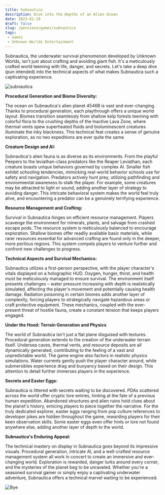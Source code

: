 ```yaml
---
title: Subnautica
description: Dive into the Depths of an Alien Ocean
date: 2023-01-19
draft: false
slug: /pensieve/games/subnautica
tags:
 - Games
 - Unknown Worlds Entertainment
---
```


Subnautica, the underwater survival phenomenon developed by Unknown Worlds, isn't just about crafting and avoiding giant fish. It's a meticulously crafted world teeming with life, danger, and secrets. Let's take a deep dive (pun intended) into the technical aspects of what makes Subnautica such a captivating experience.

![subnautica](https://wallpapercave.com/wp/wp1938652.jpg)

**Procedural Generation and Biome Diversity:**

The ocean on Subnautica's alien planet 4546B is vast and ever-changing. Thanks to procedural generation, each playthrough offers a unique world layout. Biomes transition seamlessly from shallow kelp forests teeming with colorful flora to the crushing depths of the Inactive Lava Zone, where thermal vents spew superheated fluids and bioluminescent creatures illuminate the inky blackness. This technical feat creates a sense of genuine exploration, as no two expeditions are ever quite the same.

**Creature Design and AI:**

Subnautica's alien fauna is as diverse as its environments. From the playful Peepers to the leviathan-class predators like the Reaper Leviathan, each creature boasts unique behaviors governed by complex AI. Smaller fish exhibit schooling tendencies, mimicking real-world behavior  schools use for safety and navigation.  Predators actively hunt prey, utilizing pathfinding and environmental awareness to stalk the player.  For example, some creatures may be attracted to light or sound, adding another layer of strategy to avoiding danger. This intricate behavioral system makes the world feel truly alive, and encountering a predator can be a genuinely terrifying experience.

**Resource Management and Crafting:**

Survival in Subnautica hinges on efficient resource management. Players scavenge the environment for minerals, plants, and salvage from crashed escape pods. The resource system is meticulously balanced  to encourage exploration.  Shallow biomes offer readily available basic materials, while rarer resources essential for advanced crafting are found only in the deeper, more perilous regions. This system compels players to venture further and confront new challenges to progress.

**Technical Aspects and Survival Mechanics:**

Subnautica utilizes a first-person perspective, with the player character's vitals displayed on a holographic HUD. Oxygen, hunger, thirst, and health must be meticulously managed to ensure survival.  The environment itself presents challenges – water pressure increasing with depth is realistically simulated,  affecting the player's movement and potentially causing health damage.  Radiation poisoning in certain biomes adds another layer of complexity, forcing players to strategically navigate hazardous areas or craft protective equipment.  These mechanics, coupled with the ever-present threat of hostile fauna, create a constant tension that keeps players engaged.

**Under the Hood: Terrain Generation and Physics**

The world of Subnautica isn't just a flat plane disguised with textures. Procedural generation extends to the creation of the underwater terrain itself.  Undersea caves, thermal vents, and resource deposits are all dynamically generated, contributing to the feeling of a vast and unpredictable world.  The game engine also factors in realistic physics simulations.  Water currents gently push the player character around, while submersibles experience drag and buoyancy based on their design.  This attention to detail further immerses players in the experience.

**Secrets and Easter Eggs:**

Subnautica is littered with secrets waiting to be discovered. PDAs scattered across the world offer cryptic lore entries, hinting at the fate of a previous human expedition.  Abandoned structures and alien ruins hold clues about the planet's history,  enticing players to piece together the narrative.  For the truly dedicated explorer, easter eggs ranging from pop culture references to developer jokes are hidden throughout the game, rewarding players for their keen observation skills. Some easter eggs even offer hints or lore not found anywhere else, adding another layer of depth to the world.

**Subnautica's Enduring Appeal:**

The technical mastery on display in Subnautica goes beyond its impressive visuals.  Procedural generation, intricate AI, and a well-crafted resource management system all work in concert to create an immersive and ever-changing world.  Exploration is rewarded, danger lurks around every corner, and the mysteries of the planet beg to be unraveled.  Whether you're a seasoned survival gamer or simply enjoy a captivating underwater adventure, Subnautica offers a technical marvel waiting to be experienced.

![Bye](https://wallpapercave.com/wp/wp1938658.jpg)
